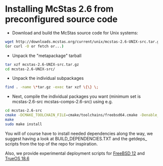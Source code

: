 # Installing McStas 2.6 from preconfigured source code

* Download and build the McStas source code for Unix systems:
```bash
wget http://downloads.mcstas.org/current/unix/mcstas-2.6-UNIX-src.tar.gz
(or curl -O or fetch or...)
```
* Unpack the "metapackage" tarball
```bash
tar xzf mcstas-2.6-UNIX-src.tar.gz
cd mcstas-2.6-UNIX-src/
```
* Unpack the individual subpackages
```bash
find . -name \*tar.gz -exec tar xzf \{\} \;
```
* Next, compile the individual packages you want (minimum set is mcstas-2.6-src mcstas-comps-2.6-src) using e.g.
```bash
cd mcstas-2.6-src
cmake -DCMAKE_TOOLCHAIN_FILE=cmake/toolchains/freebsd64.cmake -Denable_mcstas=1
make
sudo make install
```

You will of course have to install needed dependencies along the way, we suggest having a look at BUILD_DEPENDENCIES.TXT and the getdeps_ scripts from the top of the repo for inspiration.

Also, we provide experimental deployment scripts for [FreeBSD 12](fetch_install_mcstas-2.5-freebsd-12.sh) and [TrueOS 18.6](fetch_install_mcstas-2.5-trueos-18.6.sh)
